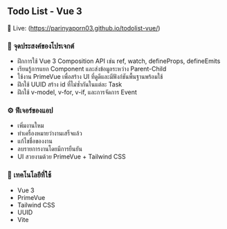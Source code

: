## Todo List - Vue 3

🔗 Live: (https://parinyaporn03.github.io/todolist-vue/)

### 🎯 จุดประสงค์ของโปรเจกต์
* ฝึกการใช้ Vue 3 Composition API เช่น ref, watch, defineProps, defineEmits
* เรียนรู้การแยก Component และส่งข้อมูลระหว่าง Parent-Child
* ใช้งาน PrimeVue เพื่อสร้าง UI ที่ดูดีและมีฟังก์ชันพื้นฐานพร้อมใช้
* ฝึกใช้ UUID สร้าง id ที่ไม่ซ้ำกันในแต่ละ Task
* ฝึกใช้ v-model, v-for, v-if, และการจัดการ Event

### ⚙️ ฟีเจอร์ของแอป
* เพิ่มงานใหม
* ทำเครื่องหมายว่างานเสร็จแล้ว
* แก้ไขชื่อของงาน
* ลบรายการงานโดยมีการยืนยัน
* UI สวยงามด้วย PrimeVue + Tailwind CSS

### 🧩 เทคโนโลยีที่ใช้
* Vue 3
* PrimeVue
* Tailwind CSS
* UUID
* Vite

